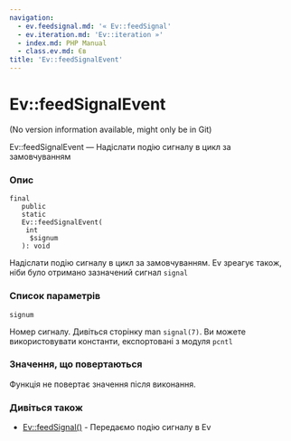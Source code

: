 ```yaml
---
navigation:
  - ev.feedsignal.md: '« Ev::feedSignal'
  - ev.iteration.md: 'Ev::iteration »'
  - index.md: PHP Manual
  - class.ev.md: Єв
title: 'Ev::feedSignalEvent'
---
```

# Ev::feedSignalEvent

(No version information available, might only be in Git)

Ev::feedSignalEvent — Надіслати подію сигналу в цикл за замовчуванням

### Опис

```methodsynopsis
final
   public
   static
   Ev::feedSignalEvent(
    int
     $signum
   ): void
```

Надіслати подію сигналу в цикл за замовчуванням. Ev зреагує також, ніби було отримано зазначений сигнал `signal`

### Список параметрів

`signum`

Номер сигналу. Дивіться сторінку man `signal(7)`. Ви можете використовувати константи, експортовані з модуля `pcntl`

### Значення, що повертаються

Функція не повертає значення після виконання.

### Дивіться також

-   [Ev::feedSignal()](ev.feedsignal.md) - Передаємо подію сигналу в Ev

